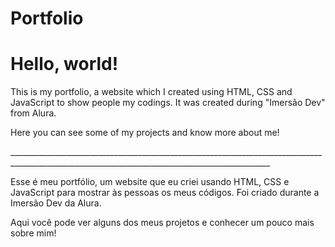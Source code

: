 # Portfolio

<h1> Hello, world! </h1>

<p> This is my portfolio, a website which I created using HTML, CSS and JavaScript to show people my codings. It was created during "Imersão Dev" from Alura. </p>
<p> Here you can see some of my projects and know more about me! </p>
_______________________________________________________________________________________________________________________________________________

<p> Esse é meu portfólio, um website que eu criei usando HTML, CSS e JavaScript para mostrar às pessoas os meus códigos. Foi criado durante a Imersão Dev da Alura. </p>
<p> Aqui você pode ver alguns dos meus projetos e conhecer um pouco mais sobre mim! </p>
